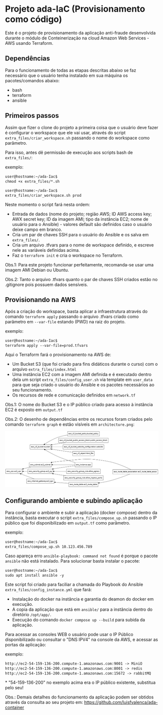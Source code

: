 # Projeto ada-IaC (Provisionamento como código)

Este é o projeto de provisionamento da aplicação anti-fraude desenvolvida durante o módulo de Conteinerização na cloud Amazon Web Services - AWS usando Terraform.

## Dependências

Para o funcionamento de todas as etapas descritas abaixo se faz necessário que o usuário tenha instalado em sua máquina os pacotes/comandos abaixo:

- bash
- terraform
- ansible

## Primeiros passos

Assim que fizer o clone do projeto a primeira coisa que o usuário deve fazer é configurar o workspace que ele vai usar, através do script `extra_files/criar_workspace.sh` passando o nome do workspace como parâmetro.

Para isso, antes dê permissão de execução aos scripts bash de `extra_files/`:

exemplo:
```
user@hostname:~/ada-Iac$
chmod +x extra_files/*.sh
```
```
user@hostname:~/ada-Iac$
extra_files/criar_workspace.sh prod
```

Neste momento o script fará nesta ordem:

- Entrada de dados (nome do projeto; região AWS; ID AWS access key; AWX secret key; ID da imagem AMI; tipo da instância EC2; nome de usuário para o Ansible) - valores default são definidos caso o usuário deixe campo em branco.
- Cria um par de chaves SSH para o usuário do Ansible e os salva em `extra_files/`.
- Cria um arquivo .tfvars para o nome de workspace definido, e escreve nele as variáveis definidas acima.
- Faz o `terraform init` e cria o workspace no Terraform.

Obs.1: Para este projeto funcionar perfeitamente, recomanda-se usar uma imagem AMI Debian ou Ubuntu.

Obs.2: Tanto o arquivo .tfvars quanto o par de chaves SSH criados estão no .gitignore pois possuem dados sensíveis.

## Provisionando na AWS

Após a criação do workspace, basta aplicar a infraestrutura através do comando `terraform apply` passando o arquivo .tfvars criado como parâmetro em `--var-file` estando (PWD) na raiz do projeto.

exemplo:
```
user@hostname:~/ada-Iac$
terraform apply --var-file=prod.tfvars
```

Aqui o Terraform fará o provisionamento na AWS de:

- Um Bucket S3 (que foi criado para fins didáticos durante o curso) com o arquivo `extra_files/index.html`
- Uma instância EC2 com a imagem AMI definida e é executado dentro dela um script `extra_files/config_user.sh` via template em `user_data` para que seja criado o usuário do Ansible e os pacotes necessários ao seu funcionamento.
- Os recursos de rede e comunicação definidos em `network.tf`

Obs.1: O nome do Bucket S3 e o IP público criado para acesso à instância EC2 é exposto em `output.tf`

Obs.2: O desenho de dependências entre os recursos foram criados pelo comando `terraform graph` e estão visíveis em `architecture.png`:

![architecture](architecture.png)

## Configurando ambiente e subindo aplicação

Para configurar o ambiente e subir a aplicação (docker compose) dentro da instância, basta executar o script `extra_files/compose_up.sh` passando o IP público que foi disponibilizado em `output.tf` como parâmetro.

exemplo:
```
user@hostname:~/ada-Iac$
extra_files/compose_up.sh 10.123.456.789
```
Caso apareça erro `ansible-playbook: command not found` é porque o pacote `ansible` não está instalado. Para solucionar basta instalar o pacote:

```
user@hostname:~/ada-Iac$
sudo apt install ansible -y
```

Este script foi criado para faciliar a chamada do Playbook do Ansible `extra_files/config_instance.yml` que fará:

- Instalação do docker na instância e garantia do deamon do docker em execução.
- A copia da aplicação que está em `ansible/` para a instância dentro do diretório `/opt/app/`.
- Execução do comando `docker compose up --build` para subida da aplicação.

Para acessar as consoles WEB o usuário pode usar o IP Público disponibilizado ou consultar o "DNS IPV4" na console da AWS, e acessar as portas da aplicação:

exemplo:

```
http://ec2-54-159-136-200.compute-1.amazonaws.com:9001 -> MiniO
http://ec2-54-159-136-200.compute-1.amazonaws.com:8001 -> redis
http://ec2-54-159-136-200.compute-1.amazonaws.com:15672 -> rabbitMQ
```
\* "54-159-136-200" no exemplo acima era o IP público existente, substitua pelo seu!

Obs.: Demais detalhes do funcionamento da aplicação podem ser obtidos através da consulta ao seu projeto em: https://github.com/luisfvalenca/ada-container


